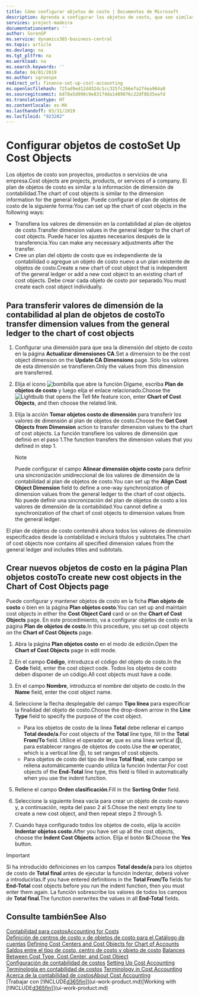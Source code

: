 ```yaml
---
title: Cómo configurar objetos de costo | Documentos de Microsoft
description: Aprenda a configurar los objetos de costo, que son similares a las dimensiones de contabilidad.
services: project-madeira
documentationcenter: ''
author: SorenGP
ms.service: dynamics365-business-central
ms.topic: article
ms.devlang: na
ms.tgt_pltfrm: na
ms.workload: na
ms.search.keywords: ''
ms.date: 04/01/2019
ms.author: sgroespe
redirect_url: finance-set-up-cost-accounting
ms.openlocfilehash: 725ad9ed12dd32dc1cc3257c266efa274ea964a0
ms.sourcegitcommit: bd78a5d990c9e83174da1409076c22df8b35eafd
ms.translationtype: HT
ms.contentlocale: es-MX
ms.lasthandoff: 03/31/2019
ms.locfileid: "923282"
---
```

# <a name="set-up-cost-objects"></a><span data-ttu-id="bf6d5-103">Configurar objetos de costo</span><span class="sxs-lookup"><span data-stu-id="bf6d5-103">Set Up Cost Objects</span></span>
<span data-ttu-id="bf6d5-104">Los objetos de costo son proyectos, productos o servicios de una empresa.</span><span class="sxs-lookup"><span data-stu-id="bf6d5-104">Cost objects are projects, products, or services of a company.</span></span> <span data-ttu-id="bf6d5-105">El plan de objetos de costo es similar a la información de dimensión de contabilidad.</span><span class="sxs-lookup"><span data-stu-id="bf6d5-105">The chart of cost objects is similar to the dimension information for the general ledger.</span></span> <span data-ttu-id="bf6d5-106">Puede configurar el plan de objetos de costo de la siguiente forma:</span><span class="sxs-lookup"><span data-stu-id="bf6d5-106">You can set up the chart of cost objects in the following ways:</span></span>  

* <span data-ttu-id="bf6d5-107">Transfiera los valores de dimensión en la contabilidad al plan de objetos de costo.</span><span class="sxs-lookup"><span data-stu-id="bf6d5-107">Transfer dimension values in the general ledger to the chart of cost objects.</span></span> <span data-ttu-id="bf6d5-108">Puede hacer los ajustes necesarios después de la transferencia.</span><span class="sxs-lookup"><span data-stu-id="bf6d5-108">You can make any necessary adjustments after the transfer.</span></span>  
* <span data-ttu-id="bf6d5-109">Cree un plan del objeto de costo que es independiente de la contabilidad o agregue un objeto de costo nuevo a un plan existente de objetos de costo.</span><span class="sxs-lookup"><span data-stu-id="bf6d5-109">Create a new chart of cost object that is independent of the general ledger or add a new cost object to an existing chart of cost objects.</span></span> <span data-ttu-id="bf6d5-110">Debe crear cada objeto de costo por separado.</span><span class="sxs-lookup"><span data-stu-id="bf6d5-110">You must create each cost object individually.</span></span>  

## <a name="to-transfer-dimension-values-from-the-general-ledger-to-the-chart-of-cost-objects"></a><span data-ttu-id="bf6d5-111">Para transferir valores de dimensión de la contabilidad al plan de objetos de costo</span><span class="sxs-lookup"><span data-stu-id="bf6d5-111">To transfer dimension values from the general ledger to the chart of cost objects</span></span>  
1.  <span data-ttu-id="bf6d5-112">Configurar una dimensión para que sea la dimensión del objeto de costo en la página **Actualizar dimensiones CA**.</span><span class="sxs-lookup"><span data-stu-id="bf6d5-112">Set a dimension to be the cost object dimension on the **Update CA Dimensions** page.</span></span> <span data-ttu-id="bf6d5-113">Sólo los valores de esta dimensión se transfieren.</span><span class="sxs-lookup"><span data-stu-id="bf6d5-113">Only the values from this dimension are transferred.</span></span>  
2.  <span data-ttu-id="bf6d5-114">Elija el icono ![bombilla que abre la función Dígame](media/ui-search/search_small.png "Dígame que desea hacer"), escriba **Plan de objetos de costo** y luego elija el enlace relacionado.</span><span class="sxs-lookup"><span data-stu-id="bf6d5-114">Choose the ![Lightbulb that opens the Tell Me feature](media/ui-search/search_small.png "Tell me what you want to do") icon, enter **Chart of Cost Objects**, and then choose the related link.</span></span>  
3.  <span data-ttu-id="bf6d5-115">Elija la acción **Tomar objetos costo de dimensión** para transferir los valores de dimensión al plan de objetos de costo.</span><span class="sxs-lookup"><span data-stu-id="bf6d5-115">Choose the **Get Cost Objects from Dimension** action to transfer dimension values to the chart of cost objects.</span></span> <span data-ttu-id="bf6d5-116">La función transfiere los valores de dimensión que definió en el paso 1.</span><span class="sxs-lookup"><span data-stu-id="bf6d5-116">The function transfers the dimension values that you defined in step 1.</span></span>  

    > [!NOTE]  
    >  <span data-ttu-id="bf6d5-117">Puede configurar el campo **Alinear dimensión objeto costo** para definir una sincronización unidireccional de los valores de dimensión de la contabilidad al plan de objetos de costo.</span><span class="sxs-lookup"><span data-stu-id="bf6d5-117">You can set up the **Align Cost Object Dimension**  field to define a one-way synchronization of dimension values from the general ledger to the chart of cost objects.</span></span> <span data-ttu-id="bf6d5-118">No puede definir una sincronización del plan de objetos de costo a los valores de dimensión de la contabilidad.</span><span class="sxs-lookup"><span data-stu-id="bf6d5-118">You cannot define a synchronization of the chart of cost objects to dimension values from the general ledger.</span></span>  

<span data-ttu-id="bf6d5-119">El plan de objetos de costo contendrá ahora todos los valores de dimensión especificados desde la contabilidad e incluirá títulos y subtotales.</span><span class="sxs-lookup"><span data-stu-id="bf6d5-119">The chart of cost objects now contains all specified dimension values from the general ledger and includes titles and subtotals.</span></span>  

## <a name="to-create-new-cost-objects-in-the-chart-of-cost-objects-page"></a><span data-ttu-id="bf6d5-120">Crear nuevos objetos de costo en la página Plan objetos costo</span><span class="sxs-lookup"><span data-stu-id="bf6d5-120">To create new cost objects in the Chart of Cost Objects page</span></span>  
<span data-ttu-id="bf6d5-121">Puede configurar y mantener objetos de costo en la ficha **Plan objeto de costo** o bien en la página **Plan objetos costo**.</span><span class="sxs-lookup"><span data-stu-id="bf6d5-121">You can set up and maintain cost objects in either the **Cost Object Card** card or on the **Chart of Cost Objects** page.</span></span> <span data-ttu-id="bf6d5-122">En este procedimiento, va a configurar objetos de costo en la página **Plan de objetos de costo**.</span><span class="sxs-lookup"><span data-stu-id="bf6d5-122">In this procedure, you set up cost objects on the **Chart of Cost Objects** page.</span></span>  

1.  <span data-ttu-id="bf6d5-123">Abra la página **Plan objetos costo** en el modo de edición.</span><span class="sxs-lookup"><span data-stu-id="bf6d5-123">Open the **Chart of Cost Objects** page in edit mode.</span></span>  
2.  <span data-ttu-id="bf6d5-124">En el campo **Código**, introduzca el código del objeto de costo.</span><span class="sxs-lookup"><span data-stu-id="bf6d5-124">In the **Code** field, enter the cost object code.</span></span> <span data-ttu-id="bf6d5-125">Todos los objetos de costo deben disponer de un código.</span><span class="sxs-lookup"><span data-stu-id="bf6d5-125">All cost objects must have a code.</span></span>  
3.  <span data-ttu-id="bf6d5-126">En el campo **Nombre**, introduzca el nombre del objeto de costo.</span><span class="sxs-lookup"><span data-stu-id="bf6d5-126">In the **Name** field, enter the cost object name.</span></span>  
4.  <span data-ttu-id="bf6d5-127">Seleccione la flecha desplegable del campo **Tipo línea** para especificar la finalidad del objeto de costo.</span><span class="sxs-lookup"><span data-stu-id="bf6d5-127">Choose the drop-down arrow in the **Line Type** field to specify the purpose of the cost object.</span></span>  

    * <span data-ttu-id="bf6d5-128">Para los objetos de costo de la línea **Total** debe rellenar el campo **Total desde/a**.</span><span class="sxs-lookup"><span data-stu-id="bf6d5-128">For cost objects of the **Total** line type, fill in the **Total From/To** field.</span></span> <span data-ttu-id="bf6d5-129">Utilice el operador **or**, que es una línea vertical (**&#124;**), para establecer rangos de objetos de costo.</span><span class="sxs-lookup"><span data-stu-id="bf6d5-129">Use the **or** operator, which is a vertical line (**&#124;**), to set ranges of cost objects.</span></span>  
    * <span data-ttu-id="bf6d5-130">Para objetos de costo del tipo de línea **Total final**, este campo se rellena automáticamente cuando utiliza la función Indentar.</span><span class="sxs-lookup"><span data-stu-id="bf6d5-130">For cost objects of the **End-Total** line type, this field is filled in automatically when you use  the indent function.</span></span>  
5.  <span data-ttu-id="bf6d5-131">Rellene el campo **Orden clasificación**.</span><span class="sxs-lookup"><span data-stu-id="bf6d5-131">Fill in the **Sorting Order** field.</span></span>  
6.  <span data-ttu-id="bf6d5-132">Seleccione la siguiente línea vacía para crear un objeto de costo nuevo y, a continuación, repita del paso 2 al 5.</span><span class="sxs-lookup"><span data-stu-id="bf6d5-132">Chose the next empty line to create a new cost object, and then repeat steps 2 through 5.</span></span>  
7.  <span data-ttu-id="bf6d5-133">Cuando haya configurado todos los objetos de costo, elija la acción **Indentar objetos costo**.</span><span class="sxs-lookup"><span data-stu-id="bf6d5-133">After you have set up all the cost objects, choose the **Indent Cost Objects** action.</span></span> <span data-ttu-id="bf6d5-134">Elija el botón **Sí**.</span><span class="sxs-lookup"><span data-stu-id="bf6d5-134">Choose the **Yes** button.</span></span>  

> [!IMPORTANT]  
>  <span data-ttu-id="bf6d5-135">Si ha introducido definiciones en los campos **Total desde/a** para los objetos de costo de **Total final** antes de ejecutar la función Indentar, deberá volver a introducirlas.</span><span class="sxs-lookup"><span data-stu-id="bf6d5-135">If you have entered definitions in the **Total From/To** fields for **End-Total** cost objects before you run the indent function, then you must enter them again.</span></span> <span data-ttu-id="bf6d5-136">La función sobrescribe los valores de todos los campos de **Total final**.</span><span class="sxs-lookup"><span data-stu-id="bf6d5-136">The function overwrites the values in all **End-Total** fields.</span></span>  

## <a name="see-also"></a><span data-ttu-id="bf6d5-137">Consulte también</span><span class="sxs-lookup"><span data-stu-id="bf6d5-137">See Also</span></span>  
[<span data-ttu-id="bf6d5-138">Contabilidad para costos</span><span class="sxs-lookup"><span data-stu-id="bf6d5-138">Accounting for Costs</span></span>](finance-manage-cost-accounting.md)  
<span data-ttu-id="bf6d5-139">[Definición de centros de costo y de objetos de costo para el Catálogo de cuentas](finance-defining-cost-centers-and-cost-objects-for-chart-of-accounts.md) </span><span class="sxs-lookup"><span data-stu-id="bf6d5-139">[Defining Cost Centers and Cost Objects for Chart of Accounts](finance-defining-cost-centers-and-cost-objects-for-chart-of-accounts.md) </span></span>  
<span data-ttu-id="bf6d5-140">[Saldos entre el tipo de costo, centro de costo y objeto de costo](finance-balances-between-cost-type-cost-center-and-cost-object.md) </span><span class="sxs-lookup"><span data-stu-id="bf6d5-140">[Balances Between Cost Type, Cost Center, and Cost Object](finance-balances-between-cost-type-cost-center-and-cost-object.md) </span></span>  
<span data-ttu-id="bf6d5-141">[Configuración de contabilidad de costos](finance-set-up-cost-accounting.md) </span><span class="sxs-lookup"><span data-stu-id="bf6d5-141">[Setting Up Cost Accounting](finance-set-up-cost-accounting.md) </span></span>  
<span data-ttu-id="bf6d5-142">[Terminología en contabilidad de costos](finance-terminology-in-cost-accounting.md) </span><span class="sxs-lookup"><span data-stu-id="bf6d5-142">[Terminology in Cost Accounting](finance-terminology-in-cost-accounting.md) </span></span>  
[<span data-ttu-id="bf6d5-143">Acerca de la contabilidad de costos</span><span class="sxs-lookup"><span data-stu-id="bf6d5-143">About Cost Accounting</span></span>](finance-about-cost-accounting.md)  
<span data-ttu-id="bf6d5-144">[Trabajar con [!INCLUDE[d365fin](includes/d365fin_md.md)]](ui-work-product.md)</span><span class="sxs-lookup"><span data-stu-id="bf6d5-144">[Working with [!INCLUDE[d365fin](includes/d365fin_md.md)]](ui-work-product.md)</span></span>
